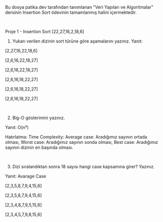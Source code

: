 Bu dosya patika.dev tarafından tanımlanan "Veri Yapıları ve Algoritmalar" dersinin Insertion Sort ödevinin tamamlanmış halini içermektedir.

<br>

Proje 1 - Insertion Sort 
[22,27,16,2,18,6]

1. Yukarı verilen dizinin sort türüne göre aşamalarını yazınız.
Yanıt:

[2,27,16,22,18,6]

[2,6,16,22,18,27]

[2,6,16,22,18,27]

[2,6,16,18,22,27]

[2,6,16,18,22,27]

[2,6,16,18,22,27]

<br>

2. Big-O gösterimini yazınız.

Yanıt: O(n²)

Hatırlatma: Time Complexity: Average case: Aradığımız sayının ortada olması,
Worst case: Aradığımız sayının sonda olması, 
Best case: Aradığımız sayının dizinin en başında olması.

<br>

3. Dizi sıralandıktan sonra 18 sayısı hangi case kapsamına girer? Yazınız.
   
Yanıt: Avarage Case

[2,3,5,8,7,9,4,15,6]

[2,3,5,8,7,9,4,15,6]

[2,3,4,8,7,9,5,15,6]

[2,3,4,5,7,9,8,15,6]

